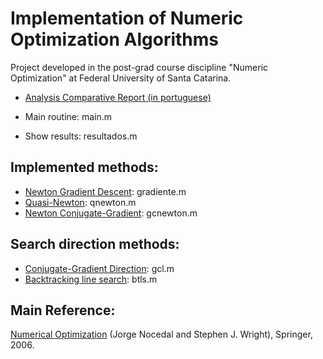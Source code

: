 # Implementation of Numeric Optimization Algorithms

Project developed in the post-grad course discipline "Numeric Optimization" at Federal University of Santa Catarina.

- [Analysis Comparative Report (in portuguese)](https://github.com/danielfcollier/matlab-numeric-optimization/blob/master/Trabalho_Otimiza%C3%A7%C3%A3o_Daniel_Collier.pdf)

- Main routine: main.m

- Show results: resultados.m

## Implemented methods:

- [Newton Gradient Descent](https://en.wikipedia.org/wiki/Gradient_descent): gradiente.m
- [Quasi-Newton](https://en.wikipedia.org/wiki/Quasi-Newton_method): qnewton.m
- [Newton Conjugate-Gradient](https://en.wikipedia.org/wiki/Conjugate_gradient_method): gcnewton.m

## Search direction methods:

- [Conjugate-Gradient Direction](https://en.wikipedia.org/wiki/Conjugate_gradient_method): gcl.m
- [Backtracking line search](https://en.wikipedia.org/wiki/Backtracking_line_search): btls.m

## Main Reference:

[Numerical Optimization](https://www.amazon.com/Numerical-Optimization-Operations-Financial-Engineering/dp/0387303030/ref=sr_1_1?crid=1KZRKFPR9JT85&dchild=1&keywords=numerical+optimization+nocedal+wright&qid=1619473897&sprefix=numerical+opti%2Caps%2C296&sr=8-1) (Jorge Nocedal and Stephen J. Wright), Springer, 2006.
